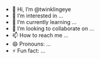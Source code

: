 - 👋 Hi, I’m @twinklingeye
- 👀 I’m interested in ...
- 🌱 I’m currently learning ...
- 💞️ I’m looking to collaborate on ...
- 📫 How to reach me ...
- 😄 Pronouns: ...
- ⚡ Fun fact: ...

<!---
twinklingeye/twinklingeye is a ✨ special ✨ repository because its `README.md` (this file) appears on your GitHub profile.
You can click the Preview link to take a look at your changes.
--->
